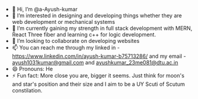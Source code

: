 - 👋 Hi, I’m @a-Ayush-kumar
- 👀 I’m interested in designing and developing things whether they are web development or mechanical systems
- 🌱 I’m currently gaining my strength in full stack development with MERN, React Three fiber and learning c++ for logic development. 
- 💞️ I’m looking to collaborate on developing websites
- 📫 You can reach me through my linked in - https://www.linkedin.com/in/ayush-kumar-b75713286/  and my email - ayush1031kumar@gmail.com and ayushkumar_23me081@dtu.ac.in
- 😄 Pronouns: He
- ⚡ Fun fact: More close you are, bigger it seems. Just think for moon's and star's position and their size and I aim to be a UY Scuti of Scutum constilation.

<!---
a-Ayush-kumar/a-Ayush-kumar is a ✨ special ✨ repository because its `README.md` (this file) appears on your GitHub profile.
You can click the Preview link to take a look at your changes.
--->
